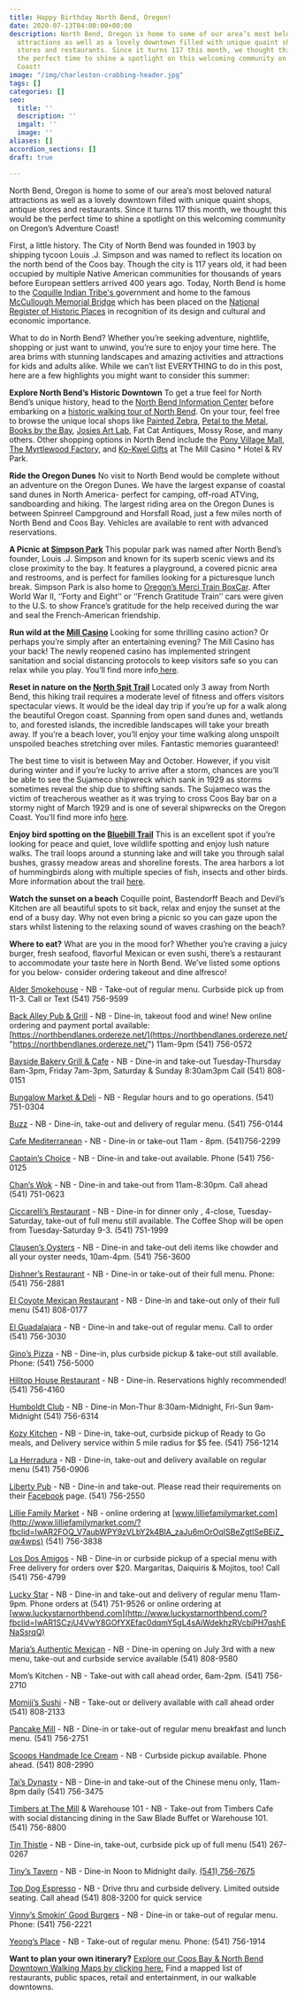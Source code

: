 ```yaml
---
title: Happy Birthday North Bend, Oregon!
date: 2020-07-13T04:00:00+00:00
description: North Bend, Oregon is home to some of our area’s most beloved natural
  attractions as well as a lovely downtown filled with unique quaint shops, antique
  stores and restaurants. Since it turns 117 this month, we thought this would be
  the perfect time to shine a spotlight on this welcoming community on Oregon’s Adventure
  Coast!
image: "/img/charleston-crabbing-header.jpg"
tags: []
categories: []
seo:
  title: ''
  description: ''
  imgalt: ''
  image: ''
aliases: []
accordion_sections: []
draft: true

---
```

North Bend, Oregon is home to some of our area’s most beloved natural attractions as well as a lovely downtown filled with unique quaint shops, antique stores and restaurants. Since it turns 117 this month, we thought this would be the perfect time to shine a spotlight on this welcoming community on Oregon’s Adventure Coast!

First, a little history. The City of North Bend was founded in 1903 by shipping tycoon Louis .J. Simpson and was named to reflect its location on the north bend of the Coos bay. Though the city is 117 years old, it had been occupied by multiple Native American communities for thousands of years before European settlers arrived 400 years ago. Today, North Bend is home to the [Coquille Indian Tribe's ](https://www.coquilletribe.org/)government and home to the famous [McCullough Memorial Bridge](https://www.tripadvisor.com/Attraction_Review-g51813-d4725395-Reviews-McCullough_Memorial_Bridge-Coos_Bay_Oregon.html) which has been placed on the [National Register of Historic Places](https://en.wikipedia.org/wiki/National_Register_of_Historic_Places) in recognition of its design and cultural and economic importance.

What to do in North Bend? Whether you’re seeking adventure, nightlife, shopping or just want to unwind, you’re sure to enjoy your time here. The area brims with stunning landscapes and amazing activities and attractions for kids and adults alike. While we can’t list EVERYTHING to do in this post, here are a few highlights you might want to consider this summer:

**Explore North Bend’s Historic Downtown**
To get a true feel for North Bend’s unique history, head to the [North Bend Information Center](https://www.oregonsadventurecoast.com/contact/) before embarking on a [historic walking tour of North Bend](https://www.oregonsadventurecoast.com/tripideas/historic-walking-tour-of-north-bend/). On your tour, feel free to browse the unique local shops like [Painted Zebra](https://www.facebook.com/paintedzebraboutique), [Petal to the Metal](http://www.petaltothemetalflowers.com/), [Books by the Bay](https://www.facebook.com/Books-By-The-Bay-232314893488700), [Josies Art Lab](https://www.facebook.com/Josies-Art-Lab-216155035404818/), Fat Cat Antiques, Mossy Rose, and many others. Other shopping options in North Bend include the [Pony Village Mall](http://ponyvm.com/), [The Myrtlewood Factory](http://www.myrtlewood-hauserrvpark.com/index.html), and [Ko-Kwel Gifts](https://www.themillcasino.com/accommodations/ko-kwel-gifts) at The Mill Casino * Hotel & RV Park.

**Ride the Oregon Dunes**
No visit to North Bend would be complete without an adventure on the Oregon Dunes. We have the largest expanse of coastal sand dunes in North America- perfect for camping, off-road ATVing, sandboarding and hiking. The largest riding area on the Oregon Dunes is between Spinreel Campground and Horsfall Road, just a few miles north of North Bend and Coos Bay. Vehicles are available to rent with advanced reservations.

**A Picnic at [Simpson Park](https://kcby.com/news/local/new-playground-at-simpson-park-in-north-bend-its-a-good-place-for-kids)**
This popular park was named after North Bend’s founder, Louis .J. Simpson and known for its superb scenic views and its close proximity to the bay. It features a playground, a covered picnic area and restrooms, and is perfect for families looking for a picturesque lunch break. Simpson Park is also home to [Oregon’s Merci Train BoxCar](http://mercitrain.org/Oregon/). After World War II, ‘’Forty and Eight’’ or ‘’French Gratitude Train’’ cars were given to the U.S. to show France’s gratitude for the help received during the war and seal the French-American friendship.

**Run wild at the [Mill Casino](https://www.themillcasino.com/)**
Looking for some thrilling casino action? Or perhaps you’re simply after an entertaining evening? The Mill Casino has your back! The newly reopened casino has implemented stringent sanitation and social distancing protocols to keep visitors safe so you can relax while you play. You’ll find more info[ here](https://www.themillcasino.com/).

**Reset in nature on the [North Spit Trail](https://www.alltrails.com/de/trail/us/oregon/north-spit-trail)**
Located only 3 away from North Bend, this hiking trail requires a moderate level of fitness and offers visitors spectacular views. It would be the ideal day trip if you’re up for a walk along the beautiful Oregon coast. Spanning from open sand dunes and, wetlands to, and forested islands, the incredible landscapes will take your breath away. If you’re a beach lover, you’ll enjoy your time walking along unspoilt unspoiled beaches stretching over miles. Fantastic memories guaranteed!

The best time to visit is between May and October. However, if you visit during winter and if you’re lucky to arrive after a storm, chances are you’ll be able to see the Sujameco shipwreck which sank in 1929 as storms sometimes reveal the ship due to shifting sands. The Sujameco was the victim of treacherous weather as it was trying to cross Coos Bay bar on a stormy night of March 1929 and is one of several shipwrecks on the Oregon Coast. You’ll find more info [here](https://www.alltrails.com/trail/us/oregon/north-spit-trail?u=m).

**Enjoy bird spotting on the [Bluebill Trail](https://www.fs.usda.gov/recarea/siuslaw/recreation/recarea/?recid=71108)**
This is an excellent spot if you’re looking for peace and quiet, love wildlife spotting and enjoy lush nature walks. The trail loops around a stunning lake and will take you through salal bushes, grassy meadow areas and shoreline forests. The area harbors a lot of hummingbirds along with multiple species of fish, insects and other birds. More information about the trail [here](https://www.fs.usda.gov/recarea/siuslaw/recarea/?recid=42649).

**Watch the sunset on a beach**
Coquille point, Bastendorff Beach and Devil’s Kitchen are all beautiful spots to sit back, relax and enjoy the sunset at the end of a busy day. Why not even bring a picnic so you can gaze upon the stars whilst listening to the relaxing sound of waves crashing on the beach?

**Where to eat?**
What are you in the mood for? Whether you’re craving a juicy burger, fresh seafood, flavorful Mexican or even sushi, there’s a restaurant to accommodate your taste here in North Bend. We’ve listed some options for you below- consider ordering takeout and dine alfresco!

[Alder Smokehouse](https://www.facebook.com/thealdersmokehouse/) - NB - Take-out of regular menu. Curbside pick up from 11-3. Call or Text (541) 756-9599

[Back Alley Pub & Grill](https://www.facebook.com/BackAlleyPubAndGrill/) - NB - Dine-in, takeout food and wine! New online ordering and payment portal available: [https://northbendlanes.ordereze.net/](https://northbendlanes.ordereze.net/ "https://northbendlanes.ordereze.net/") 11am-9pm (541) 756-0572

[Bayside Bakery Grill & Cafe](https://www.facebook.com/Bayside-Bakery-Grill-Cafe-288893441167156/) - NB - Dine-in and take-out Tuesday-Thursday 8am-3pm, Friday 7am-3pm, Saturday & Sunday 8:30am3pm Call (541) 808-0151

[Bungalow Market & Deli](https://www.facebook.com/Bungalow-Market-Deli-282965688442/) - NB - Regular hours and to go operations. (541) 751-0304

[Buzz](https://www.facebook.com/ponyvillagebuzz/) - NB - Dine-in, take-out and delivery of regular menu. (541) 756-0144

[Cafe Mediterranean](https://cafemediterranean.net/) - NB - Dine-in or take-out 11am - 8pm. (541)756-2299

[Captain’s Choice](http://www.captainschoicefishhouse.com/) - NB - Dine-in and take-out available. Phone (541) 756-0125

[Chan’s Wok](https://www.facebook.com/Chans-Wok-590674157672423/) - NB - Dine-in and take-out from 11am-8:30pm. Call ahead (541) 751-0623

[Ciccarelli’s Restaurant](https://www.facebook.com/Ciccarellis-Restaurant-1006325779561696/) - NB - Dine-in for dinner only , 4-close, Tuesday-Saturday, take-out of full menu still available. The Coffee Shop will be open from Tuesday-Saturday 9-3. (541) 751-1999

[Clausen’s Oysters](https://www.facebook.com/ClausenOysters/) - NB - Dine-in and take-out deli items like chowder and all your oyster needs, 10am-4pm. (541) 756-3600

[Dishner’s Restaurant](https://www.facebook.com/Dishners2881/) - NB - Dine-in or take-out of their full menu. Phone: (541) 756-2881

[El Coyote Mexican Restaurant](https://www.facebook.com/El-Coyote-Mexican-Restaurant-104827981227108/) - NB - Dine-in and take-out only of their full menu (541) 808-0177

[El Guadalajara](https://www.facebook.com/El-Guadalajara-resturant-138025569587712/) - NB - Dine-in and take-out of regular menu. Call to order (541) 756-3030

[Gino’s Pizza](https://ginospizzainn.com/) - NB - Dine-in, plus curbside pickup & take-out still available. Phone: (541) 756-5000

[Hilltop House Restaurant](https://www.facebook.com/Hilltop-House-243331465858022/) - NB - Dine-in. Reservations highly recommended! (541) 756-4160

[Humboldt Club](https://www.facebook.com/humboldtclub/) - NB - Dine-in Mon-Thur 8:30am-Midnight, Fri-Sun 9am-Midnight (541) 756-6314

[Kozy Kitchen](https://www.facebook.com/Kozykitchendiners/) - NB - Dine-in, take-out, curbside pickup of Ready to Go meals, and Delivery service within 5 mile radius for $5 fee. (541) 756-1214

[La Herradura](https://www.facebook.com/La-Herradura-Mexican-Restaurant-632773200099437/) - NB - Dine-in, take-out and delivery available on regular menu (541) 756-0906

[Liberty Pub](https://www.facebook.com/TheLibertyPub/) - NB - Dine-in and take-out. Please read their requirements on their [Facebook](https://www.facebook.com/TheLibertyPub/) page. (541) 756-2550

[Lillie Family Market](http://www.lilliefamilymarket.com/) - NB - online ordering at [www.lilliefamilymarket.com](http://www.lilliefamilymarket.com/?fbclid=IwAR2FOQ_V7aubWPY9zVLbY2k4BlA_zaJu6mOrOqISBeZgtlSeBEiZ_qw4wps) (541) 756-3838

[Los Dos Amigos](https://www.facebook.com/LosDosAmigosNorthBend/) - NB - Dine-in or curbside pickup of a special menu with Free delivery for orders over $20. Margaritas, Daiquiris & Mojitos, too! Call (541) 756-4799

[Lucky Star](https://www.facebook.com/Lucky-Star-120151947996876/) - NB - Dine-in and take-out and delivery of regular menu 11am-9pm. Phone orders at (541) 751-9526 or online ordering at [www.luckystarnorthbend.com](http://www.luckystarnorthbend.com/?fbclid=IwAR1SCzjU4VwY8GOfYXEfac0dqmY5gL4sAiWdekhzRVcbiPH7qshENaSsrqQ)

[Maria’s Authentic Mexican](https://www.facebook.com/Marias-Authentic-Mexican-Restaurant-217216079032178/) - NB - Dine-in opening on July 3rd with a new menu, take-out and curbside service available (541) 808-9580

Mom’s Kitchen - NB - Take-out with call ahead order, 6am-2pm. (541) 756-2710

[Momiji’s Sushi](https://www.momijiinc.com/north-bend) - NB - Take-out or delivery available with call ahead order (541) 808-2133

[Pancake Mill](https://www.pancakemill.com/) - NB - Dine-in or take-out of regular menu breakfast and lunch menu. (541) 756-2751

[Scoops Handmade Ice Cream](https://scoops.life/) - NB - Curbside pickup available. Phone ahead. (541) 808-2990

[Tai’s Dynasty](http://taidynasty.com/) - NB - Dine-in and take-out of the Chinese menu only, 11am-8pm daily (541) 756-3475

[Timbers at The Mill](https://www.themillcasino.com/update-on-our-response-to-covid-19/) & Warehouse 101 - NB - Take-out from Timbers Cafe with social distancing dining in the Saw Blade Buffet or Warehouse 101. (541) 756-8800

[Tin Thistle](https://www.facebook.com/thetinthistlecafe/) - NB - Dine-in, take-out, curbside pick up of full menu (541) 267-0267

[Tiny’s Tavern](https://www.facebook.com/tinystavernofnorthbend) - NB - Dine-in Noon to Midnight daily. [(541) 756-7675](https://www.google.com/search?sxsrf=ALeKk027amXnbqf1Ij4HXTiMHbTg6V2Jgg%3A1592345935974&ei=T0XpXvrtOsux0PEPgcin2Ag&q=tiny+tavern+north+ben&oq=tiny+tavern+north+ben&gs_lcp=CgZwc3ktYWIQAzIGCAAQFhAeMgIIJjoECCMQJzoICAAQsQMQkQI6BQgAEJECOgUIABCxAzoICAAQsQMQiwM6BQgAEIsDOgQIABBDOgcIABCxAxBDOgcIABBDEIsDOgcIABAUEIcCOgIIADoFCAAQgwE6BAgAEAo6CggAEBQQhwIQiwM6CAgAEIMBEIsDOgcIABAKEIsDOggIABAWEAoQHlCS4x9YuYwgYMGOIGgDcAB4AIABnwGIAa8UkgEENS4xOZgBAKABAaoBB2d3cy13aXq4AQI&sclient=psy-ab&ved=0ahUKEwi60f3urofqAhXLGDQIHQHkCYsQ4dUDCAw&uact=5)

[Top Dog Espresso](https://www.facebook.com/TopDogCoffeeCompany) - NB - Drive thru and curbside delivery. Limited outside seating. Call ahead (541) 808-3200 for quick service

[Vinny’s Smokin’ Good Burgers](https://www.facebook.com/vinnyssmokinburgers/) - NB - Dine-in or take-out of regular menu. Phone: (541) 756-2221

[Yeong’s Place](https://www.facebook.com/Yeongs-Place-Restaurant-1424336541200886/?__tn__=kCH-R&eid=ARCd5onDbXfjGBuHiOksZDaOPKPRIGJDcOjclJPb4I4NEcGRf_VzWr0ZuvHZ92lyY-nSzG-ehsZyU9ts&hc_ref=ARTN9S0xAypLp9rAvgpUQ7SHXR6akR8soLi_6rrUi8oTmbJr3sRD0X32QMB362f3x84&fref=nf&__xts__%5B0%5D=68.ARDs87eFZngddnIemSmoRaVxQI9RDMMwNYe05saCE3UmS0J2P3O34H0Bd1qWUivaF1U6JLUzlh-g9TLioYeE8qMsekcJ3-aDoXdUdiUJ8ShWApvWSNtNa3WyaEarZ6ObXrj5gdFIjkpqzr0I9hEMCDANErORP_tGoXucknVusVOMUF73WiC_8kq4aHZUUEDaLrQVcFQO68DwpURmh4uTOpN8Ci7I984aO-z_piYgieW9ds0ZY5MyQuVgG6SMPy-DorlMAupdGo59NYhwQnQRRJB39rIU-3yKDAo6XoyuA2NZ_D_F3Ol9TLbx4bRXkHyYlGru15AIZpEobACzoyB_xLaAldCLFCeDPgybXuBZbvyt63GnrtFB) - NB - Take-out of regular menu. Phone: (541) 756-1914

**Want to plan your own itinerary?** [Explore our Coos Bay & North Bend Downtown Walking Maps by clicking here.](https://www.oregonsadventurecoast.com/img/walking-map-cbnb.pdf) Find a mapped list of restaurants, public spaces, retail and entertainment, in our walkable downtowns.
